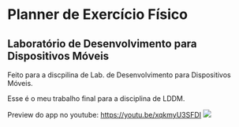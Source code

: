 # Planner de Exercício Físico
## Laboratório de Desenvolvimento para Dispositivos Móveis
Feito para a discpilina de Lab. de Desenvolvimento para Dispositivos Móveis.

Esse é o meu trabalho final para a disciplina de LDDM. 



Preview do app no youtube: https://youtu.be/xqkmyU3SFDI
![](https://i.ibb.co/wLCnnk7/mockup.png)
